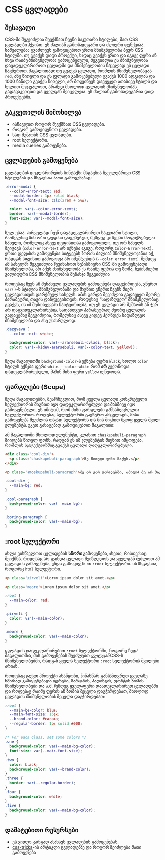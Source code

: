 # CSS ცვლადები

## შესავალი

CSS-ში შეგვიძლია შევქმნათ ჩვენი საკუთარი სტილები, მათ CSS ცვლადები ჰქვიათ. ეს ძალიან გამოსადეგარი და ძლიერი ფუნქციაა. საშუალებას გვაძლევს გამოვიყენოთ ერთი მნიშვნელობა ბევრ CSS სტილში. თუ გვაქვს დიდი პროექტი, სადაც გვაქვს ერთი და იგივე ფერი ან სხვა რაიმე მნიშვნელობა გამოყენებული, შეგვიძლია ეს მნიშვნელობა დავადეკლარიროთ ცვლადში და მნიშვნელობის ნაცვლად ეს ცვლადი ჩავწეროთ. მაგალითად: თუ გვაქვს ცვლადი, რომლის მნიშვნელობაცაა `red`, ანუ წითელი და ეს ცვლადი გამოყენებული გვაქვს 1000 ადგილას და 1000 ნაწილი გვაქვს წითელი, არ მოგვიწევს დავუყვეთ ათასივე სტილს და ხელით შევცვალოთ, არამედ მხოლოდ ცვლადის მნიშვნელობას გადავაკეთებთ და ყველგან შეიცვლება. ეს ძალიან გამოსადეგარია დიდ პროექტებში.

## გაკვეთილის მიმოხილვა

- ისწავლით როგორ შევქმნათ CSS ცვლადები.
- როგორ გამოვიყენოთ ცვლადები.
- სად მუშაობს CSS ცვლადები.
- root სელექტორი.
- media queries გამოყენება.

## ცვლადების გამოყენება

ცვლადების დეკლარირების სინტაქსი მსგავსია ჩვეულებრივი CSS სტილების და მსგავსია მათი გამოყენებაც:

```css
.error-modal {
  --color-error-text: red;
  --modal-border: 1px solid black;
  --modal-font-size: calc(2rem + 5vw);

  color: var(--color-error-text);
  border: var(--modal-border);
  font-size: var(--modal-font-size);
}
```

სულ ესაა. პირველად ჩვენ დავადეკლარირეთ საკუთარი სტილი, რომელსაც წინ ორი დეფისი დავუწერეთ, შემდეგ კი ჩვენი მოფიქრებული სახელი, რომელიც ასევე დეფისითაა გამოყოფილი, თუ ორ სახელს შეიცავს (`color-error-text` არ იქნება იგივე, როგორც `Color-Error-Text`). ერთი დეფისის გამოყენება სიტყვებს შორის ძალიან მნიშვნელოვანია აქ, რადგან სფეისით გამოყოფა არ იმუშავებდა (`--color error text`). შემდეგ ამ სახელში შეგვიძლია შევინახოთ ნებისმიერი CSS-ში გამოყენებადი მნიშვნელობა, არ აქვს მნიშვნელობა ეს რაიმე ფერია თუ ზომა, ნებისმიერი ვალიდური CSS მნიშვნელობის შენახვა შეგვიძლია.

როდესაც ჩვენ ამ შენახული ცვლადების გამოყენება დაგვჭირდება, ვწერთ `var()`-ს სტილის მნიშვნელობაში და შიგნით ვწერთ ჩვენს მიერ ცვლადისთვის დარქმეულ სახელს. ამის გარდა შევიძლია გადავცეთ მეორე პარამეტრი, თავის დაზღვევისთვის, როდესაც "სადაზღვეო" მნიშვნელობაც გვაქვს, ის იმ შემთხვევაში ჩაიტვირთება, თუ ეს ცვლადი არ მუშაობს ან ჯერ არ დაგვიდეკლარირებია. სადაზღვეო პარამეტრად მეორე ცვლადის გადაცემაც შეგვიძლია, რომელსაც ასევე კიდევ ჰქონდეს სადაზღვეო მნიშვნელობა და ასე უსასრულოდ.

```css
.dazgveva {
  --color-text: white;

  background-color: var(--ararsebuli-cvladi, black);
  color: var(--kidev-ararsebuli, var(--color-text, yellow));
}
```

ზედა მაგალითში `background-color`-ს ექნება ფერი `black`, ხოლო `color` სტილს ექნება ფერი `white`.  `--color-white` რომ **არ** გვქონოდა დადეკლარირებული, მაშინ მისი ფერი `yellow` იქნებოდა.

## ფარგლები (Scope)

ზედა მაგალითებში, შეამჩნევდით, რომ ყველა ცვლადი კონკრეტული სელექთორის შიგნით იყო დადეკლარირებული და მასშივე იყო გამოყენებული, ეს იმიტომ, რომ მისი ფარგლები განსაზღვრულია სელექტორით. როდესაც სელექტორში გავწერთ ამ ცვლადს, მისი გამოყენება შეუძლია თავად სელექტორს და მის შიგნით მყოფ ყველა შვილ ელემენტს. უკეთ გასაგებად გამოვიყენოთ მაგალითი:

ამ მაგალითში მხოლოდ ელემენტი, კლასით `chaskupebuli-paragraph` მიიღებს წითელ ფონს, რადგან ეს იმ ელემენტის შიგნით იმყოფება, რომლის სელექტორშიც გვაქვს ცვლადი დადეკლარირებული.

```html
<div class='cool-div'>
  <p class='chaskupebuli-paragraph'>მე წითელი ფონი მაქვს.</p>
</div>

<p class='amoskupebuli-paragraph'>მე არ ვარ ფარგლებში, ამიტომ მე არ მაქვს წითელი ფონი</p>
```

```css
.cool-div {
  --main-bg: red;
}

.cool-paragraph {
  background-color: var(--main-bg);
}

.boring-paragraph {
  background-color: var(--main-bg);
}
```

## :root სელექტორი

ახლა ვისწავლოთ ცვლადების **სწორი** გამოყენება, ისეთი, რისთვისაც შეიქმნა. როდესაც არ გვინდა ცვლადი შეიზღუდოს და ყველგან შეძლოთ ამ ცვლადის გამოყენება, უნდა გამოვიყენოთ `:root` სელექტორი. ის მსგავსია, როგორც `html` სელექტორი.

```html
<p class='pirveli'>Lorem ipsum dolor sit amet.</p>

<p class='meore'>Lorem ipsum dolor sit amet.</p>
```

```css
:root {
  --main-color: red;
}

.pirveli {
  color: var(--main-color);
}

.meore {
  background-color: var(--main-color);
}
```

ცვლადის დადეკლარირებით `:root` სელექტორში, როგორც ზედა მაგალითშია, მის გამოყენებას შევძლებთ *ყველგან* CSS-ს მნიშვნელობებში, რადგან ყველა სელექტორი `:root` სელექტორის შვილები არიან.

როდესაც გაქვთ პროექტი ასაწყობი, წინასწარ განსაზღვრეთ ყველაზე ხშირად გამოყენებადი ფერები, მარჯინის, პადინგის, ფონტის ზომის მნიშვნელობები და ა.შ. შემდეგ ყველაფერი დაადეკლარირეთ ცვლადებში და როდესაც რაიმე ფერის ან ზომის შეცვლა დაგჭირდებათ, მხოლოდ ცვლადის მნიშვნელობის შეცვლა დაგჭირდებათ:

```css
:root {
  --main-bg-color: blue;
  --main-font-size: 16px;
  --brand-color: #cacaca;
  --regular-border: 1px solid #000;
}

/* For each class, set some colors */
.one {
  background-color: var(--main-bg-color);
  font-size: var(--main-font-size);
}
.two {
  color: black;
  background-color: var(--brand-color);
}
.three {
  border: var(--regular-border);
}
.four {
  background-color: white;
}
.five {
  background-color: var(--main-bg-color);
}
```

## დამატებითი რესურსები

- [ეს ვიდეო](https://www.youtube.com/watch?v=_2LwjfYc1x8) კარგად ასახავს ცვლადების გამოყენებას.
- [css-tricks](https://css-tricks.com/a-complete-guide-to-custom-properties/)-ის არტიკლი ცვლადებზე და როგორ შეიძლება მათი გამოყენება
